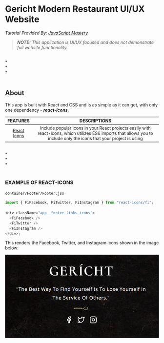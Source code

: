 <h1>Gericht Modern Restaurant UI/UX Website</h1>
<p><i>Tutorial Provided By: <a href="https://www.youtube.com/watch?v=F627pKNUCVQ&list=PL6QREj8te1P6CkO_4OIK1-nwG5OxCD5tR&index=8&ab_channel=JavaScriptMastery">JavaScript Mastery</a></i></p>

> <i><b>NOTE:</b> This application is UI/UX focused and does not demonstrate full website functionality.</i>

<br/>
*
<br/>
*
<br/>
*
<br/>
<br/>

<h2><b>About</b></h2>
<p>This app is built with React and CSS and is as simple as it can get, with only one dependency - <b><i>react-icons</i></b>.

<br/>

|                               <b>FEATURES</b>                               |                                                                          <b>DESCRIPTIONS</b>                                                                          |
| :-------------------------------------------------------------------------: | :-------------------------------------------------------------------------------------------------------------------------------------------------------------------: |
| <a href="https://github.com/react-icons/react-icons#readme">React Icons</a> | Include popular icons in your React projects easily with react-icons, which utilizes ES6 imports that allows you to include only the icons that your project is using |

<br/>
*
<br/>
*
<br/>
*
<br/>
<br/>

<h3><b>EXAMPLE OF REACT-ICONS</b></h3>

<code>container/Footer/Footer.jsx</code>

```js
import { FiFacebook, FiTwitter, FiInstagram } from "react-icons/fi";

<div className="app__footer-links_icons">
  <FiFacebook />
  <FiTwitter />
  <FiInstagram />
</div>;
```

<p>This renders the Facebook, Twitter, and Instagram icons shown in the image below:</p>

<img src="./public/gericht-icons.png" alt="Gericht Icons"/>
